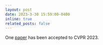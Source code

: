 ```yaml
---
layout: post
date: 2023-3-30 15:59:00-0400
inline: true
related_posts: false
---
```


One [paper]([https://arxiv.org/pdf/2306.06323.pdf])  has been accepted to CVPR 2023.
